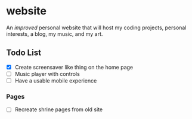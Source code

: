 # website

An _improved_ personal website that will host my coding projects, personal interests, a blog, my music, and my art.

## Todo List

- [x] Create screensaver like thing on the home page
- [ ] Music player with controls
- [ ] Have a usable mobile experience

### Pages

- [ ] Recreate shrine pages from old site
